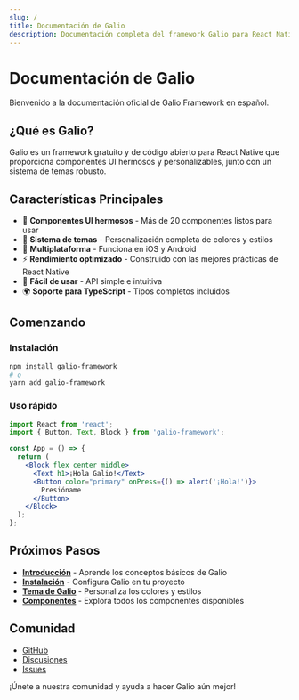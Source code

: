 ```yaml
---
slug: /
title: Documentación de Galio
description: Documentación completa del framework Galio para React Native
---
```


# Documentación de Galio

Bienvenido a la documentación oficial de Galio Framework en español.

## ¿Qué es Galio?

Galio es un framework gratuito y de código abierto para React Native que proporciona componentes UI hermosos y personalizables, junto con un sistema de temas robusto.

## Características Principales

- 🎨 **Componentes UI hermosos** - Más de 20 componentes listos para usar
- 🎯 **Sistema de temas** - Personalización completa de colores y estilos
- 📱 **Multiplataforma** - Funciona en iOS y Android
- ⚡ **Rendimiento optimizado** - Construido con las mejores prácticas de React Native
- 🔧 **Fácil de usar** - API simple e intuitiva
- 🌍 **Soporte para TypeScript** - Tipos completos incluidos

## Comenzando

### Instalación

```bash
npm install galio-framework
# o
yarn add galio-framework
```

### Uso rápido

```jsx
import React from 'react';
import { Button, Text, Block } from 'galio-framework';

const App = () => {
  return (
    <Block flex center middle>
      <Text h1>¡Hola Galio!</Text>
      <Button color="primary" onPress={() => alert('¡Hola!')}>
        Presióname
      </Button>
    </Block>
  );
};
```

## Próximos Pasos

- **[Introducción](../intro)** - Aprende los conceptos básicos de Galio
- **[Instalación](../get-started/install)** - Configura Galio en tu proyecto
- **[Tema de Galio](../get-started/galio-theme)** - Personaliza los colores y estilos
- **[Componentes](../components)** - Explora todos los componentes disponibles

## Comunidad

- [GitHub](https://github.com/galio-org/galio-framework)
- [Discusiones](https://github.com/galio-org/galio-framework/discussions)
- [Issues](https://github.com/galio-org/galio-framework/issues)

¡Únete a nuestra comunidad y ayuda a hacer Galio aún mejor! 
